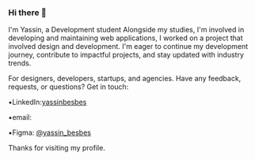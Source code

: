 ### Hi there 👋

I'm Yassin, a Development student Alongside my studies, I'm involved in developing and maintaining web applications, I worked on a project that involved design and development. I'm eager to continue my development journey, contribute to impactful projects, and stay updated with industry trends.



For designers, developers, startups, and agencies.
Have any feedback, requests, or questions? Get in touch:


 ▪️LinkedIn:[yassinbesbes](https://www.linkedin.com/in/yassinbesbes/)


 
 ▪️email: [](besbesyassin90@gmail.com)


 
 ▪️Figma: [ @yassin_besbes]( https://www.figma.com/@yassin_besbes) 

 
 




Thanks for visiting my profile.
